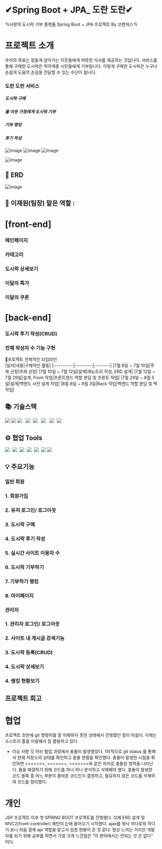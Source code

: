# ✔Spring Boot + JPA_ 도란 도란✔
💘사랑의 도시락 기부 플랫폼 Spring Boot + JPA 프로젝트 By 코벤져스💘

# 프로젝트 소개   
우리의 목표는 힘들게 살아가는 이웃들에게 따뜻한 식사를 제공하는 것입니다. 
서비스를 통해 구매한 도시락은 취약계층 시민들에게 기부됩니다. 
이렇게 구매한 도시락은 누구나 손쉽게 도움의 손길을 전달할 수 있는 수단이 됩니다.

### 도란 도란 서비스
##### 도시락 구매
##### 불 이웃 가정에게 도시락 기부
##### 기부 랭킹
##### 후기 작성
![image](https://github.com/jaeweon/LunchBoxDonation/assets/34277606/765e2ce3-e2ac-4387-a7a0-148041121a2e)
![image](https://github.com/jaeweon/LunchBoxDonation/assets/34277606/8149a27a-997d-4b5c-b352-fc4e09b3fa51)
![image](https://github.com/jaeweon/LunchBoxDonation/assets/34277606/e584c050-48d2-438c-bdc2-1e2cc1a2274f)


![image](https://github.com/jaeweon/LunchBoxDonation/assets/34277606/ae958be7-44ea-4608-b39d-02ae9d25ea84)

## 🧱 ERD
![image](https://github.com/jaeweon/LunchBoxDonation/assets/34277606/549e6354-af75-4da8-a4e8-7cab7b4b6c86)





## 👤 이재원(팀장) 맡은 역할 : 

# [front-end]
### 메인페이지
### 카테고리
### 도시락 상세보기
### 이달의 특가
### 이달의 쿠폰

# [back-end]

### 도시락 후기 작성(CRUD)
### 전체 작성자 수 기능 구현





🎈프로젝트 전체적인 타임라인 <br>
|일자|내용|구체적인 활동|
|:---------:|:--------:|:-------:|
|7월 8일 ~ 7월 10일|주제 선정|주제 선정|
|7월 10일 ~ 7월 12일|설계|메뉴트리 작성, ERD 설계|
|7월 12일 ~ 7월 29일|설계, Front 작업|프론트엔드 역할 분담 및 프론트 작업|
|7월 29일 ~ 8월 5일|설계|백엔드 사전 설계 작업|
|8월 8일 ~ 9월 3일|Back 작업|백엔드 역할 분담 및 백 작업|


## 📚 기술스택
<div>
	<img src="https://img.shields.io/badge/Java-007396?style=flat&logo=Java&logoColor=white" />
  <img src="https://img.shields.io/badge/Spring Boot-6DB33F?style=flat&logo=Spring Boot&logoColor=white" />
  <img src="https://img.shields.io/badge/html5-%23E34F26.svg?style=flat&logo=html5&logoColor=white"/></a> &nbsp
  <img src="https://img.shields.io/badge/css-1572B6?style=flat-square&logo=css3&logoColor=white"/></a>&nbsp 
  <img src="https://img.shields.io/badge/javascript-%23323330.svg?style=flat&logo=javascript&logoColor=%23F7DF1E"/></a> &nbsp
  <img src="https://img.shields.io/badge/jquery-0769AD?style=flat&logo=jquery&logoColor=white"></a> &nbsp
   <img src="https://img.shields.io/badge/JSON-000000?style=flat-square&logo=JSON&logoColor=white"/></a>&nbsp 
  <img src="https://img.shields.io/badge/oracle-F80000?style=flat&logo=oracle&logoColor=white"></a>&nbsp 
</div>

## ⚙️ 협업 Tools
<div>
  <img src="https://img.shields.io/badge/github-181717.svg?style=flat&logo=github&logoColor=white"></a>&nbsp 
  <img src="https://img.shields.io/badge/git-F05032.svg?style=flat&logo=git&logoColor=white"></a>&nbsp 
  <img src="https://img.shields.io/badge/IntelliJIDEA-000000.svg?style=flat&logo=intellij-idea&logoColor=white"/></a>&nbsp 
  <img src="https://img.shields.io/badge/Visual%20Studio%20Code-0078d7.svg?style=flat&logo=visual-studio-code&logoColor=white"></a>&nbsp 
  <img src="https://img.shields.io/badge/Sourcetree-0052CC.svg?style=flat&logo=Sourcetree&logoColor=white"></a>&nbsp 
  <img src="https://img.shields.io/badge/Postman-FF6C37?style=flat-square&logo=Postman&logoColor=white"/>
  <img src="https://img.shields.io/badge/Amazon AWS-232F3E?style=flat-square&logo=amazonaws&logoColor=white"/>	
</div>

## 💡 주요기능
### 일반 회원
### 1. 회원가입
### 2. 유저 로그인/ 로그아웃
### 3. 도시락 구매
### 4. 도시락 후기 작성
### 5. 실시간 사이트 이용자 수
### 6. 도시락 기부하기
### 7. 기부하기 랭킹
### 8. 마이페이지


### 관리자
### 1. 관리자 로그인/ 로그아웃
### 2. 사이트 내 게시글 검색기능
### 3. 도시락 등록(CRUD)
### 4. 도시락 상세보기
### 4. 랭킹 현황보기




## 프로젝트 회고
# 협업
프로젝트 초반에 git 명령어를 잘 이해하지 못한 상태에서 진행했던 점이 아쉽다.
이제는 소스트리 툴을 이용해서 잘 활용하고 있다.
- 이슈 사항
깃 허브 협업 과정에서 충돌이 발생했었다.
1차적으로 git status 를 통해서 현재 저장소의 상태를 확인하고 충돌 현황을 확인했다.
충돌이 발생한 시점을 확인하면 <<<<<<<, =======, >>>>>>>와 같은 마커로 충돌된 영역을 나타난다.
돌을 해결하기 위해 코드를 하나 하나 분석하고 삭제해야 했다. 충돌이 발생한 코드 블록 중 어느 부분이 올바른 코드인지 결정하고, 필요하지 않은 코드를 삭제하여 코드를 정리했다.


# 개인
JSP 프로젝트 이후 첫 SPRING BOOT 프로젝트를 진행했다.
이제 ERD 설계 및 MVC2(front-controller) 패턴이 눈에 들어오기 시작했다.
ajax를 워낙 까다로워 하다가 보니 처음 결제 api 역할을 맡고서 엄청 멘붕이 온 것 같다.
항상 느끼는 거지만 개발자를 되기 위해 공부를 하면서 가장 크게 느낀점은 "이 분야에서는 안되는 것 은 없다" 이다.



